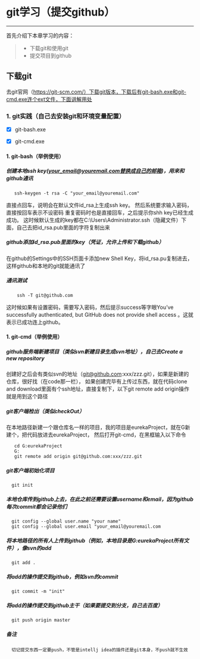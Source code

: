 # git学习（提交github）
 
------

首先介绍下本章学习的内容：
 
> * 下载git和使用git
> * 提交项目到github

## 下载git
去git官网（https://git-scm.com/）下载git版本，下载后有git-bash.exe和git-cmd.exe连个ext文件，下面讲解用处

### 1. git实践（自己去安装git和环境变量配置）
 
- [x] git-bash.exe
- [x] git-cmd.exe


#### 1. git-bash（举例使用）
 
##### 创建本地ssh key(your_email@youremail.com替换成自己的邮箱)，用来和github通讯

```seq
   ssh-keygen -t rsa -C "your_email@youremail.com"
```

直接点回车，说明会在默认文件id_rsa上生成ssh key。 
然后系统要求输入密码，直接按回车表示不设密码
重复密码时也是直接回车，之后提示你shh key已经生成成功。
这时候默认生成的key都在C:\Users\Administrator\.ssh（隐藏文件）下面，自己去把id_rsa.pub里面的字符复制出来

##### github添加id_rsa.pub里面的key（凭证，允许上传和下载github）

在github的Settings中的SSH页面卡添加new Shell Key，将id_rsa.pu复制进去，这样github和本地的git就能通讯了

##### 通讯测试

```seq
    ssh -T git@github.com
```

这时候如果有设置密码，需要写入密码，然后提示success等字眼You’ve successfully authenticated, but GitHub does not provide shell access 。这就表示已成功连上github。
                                
#### 1. git-cmd（举例使用）

##### github服务端新建项目（类似svn新建目录生成svn地址），自己去Create a new repository

创建好之后会有类似svn的地址（git@github.com:xxx/zzz.git），如果是新建的仓库，很好找（在code那一栏），
如果创建完毕有上传过东西，就在代码clone and download里面有个ssh地址，直接复制下，以下git remote add origin操作就是用到这个路径

##### git客户端检出（类似checkOut）
在本地路径新建一个跟仓库名一样的项目，我的项目是eurekaProject，就在G新建个，把代码放进去eurekaProject，
然后打开git-cmd，在黑框输入以下命令

```seq
   cd G:eurekaProject
   G:
   git remote add origin git@github.com:xxx/zzz.git
```
##### git客户端初始化项目
```seq
  git init
```

##### 本地仓库传到github上去，在此之前还需要设置username和email，因为github每次commit都会记录他们
```seq
  git config --global user.name "your name"
  git config --global user.email "your_email@youremail.com
```

##### 将本地路径的所有人上传到github（例如，本地目录是G:eurekaProject所有文件），像svn的add
```seq
  git add .
```

##### 将add的操作提交到github，例如svn的commit
```seq
  git commit -m "init"
```

##### 将add的操作提交到github主干（如果要提交到分支，自己去百度）
```seq
  git push origin master
```

##### 备注
```seq
  切记提交东西一定要push，不管是intellj idea的插件还是git本身，不push就不生效
```
